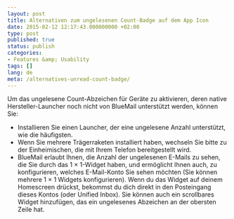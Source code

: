 ```yaml
---
layout: post
title: Alternativen zum ungelesenen Count-Badge auf dem App Icon
date: 2015-02-12 12:17:43.000000000 +02:00
type: post
published: true
status: publish
categories:
- Features &amp; Usability
tags: []
lang: de
meta: /alternatives-unread-count-badge/
---
```


Um das ungelesene Count-Abzeichen für Geräte zu aktivieren, deren native Hersteller-Launcher noch nicht von BlueMail unterstützt werden, können Sie:

* Installieren Sie einen Launcher, der eine ungelesene Anzahl unterstützt, wie die häufigsten.
* Wenn Sie mehrere Trägerraketen installiert haben, wechseln Sie bitte zu der Einheimischen, die mit Ihrem Telefon bereitgestellt wird.
* BlueMail erlaubt Ihnen, die Anzahl der ungelesenen E-Mails zu sehen, die Sie durch das 1 × 1-Widget haben, und ermöglicht Ihnen auch, zu konfigurieren, welches E-Mail-Konto Sie sehen möchten (Sie können mehrere 1 × 1 Widgets konfigurieren). Wenn du das Widget auf deinem Homescreen drückst, bekommst du dich direkt in den Posteingang dieses Kontos (oder Unified Inbox). Sie können auch ein scrollbares Widget hinzufügen, das ein ungelesenes Abzeichen an der obersten Zeile hat.
